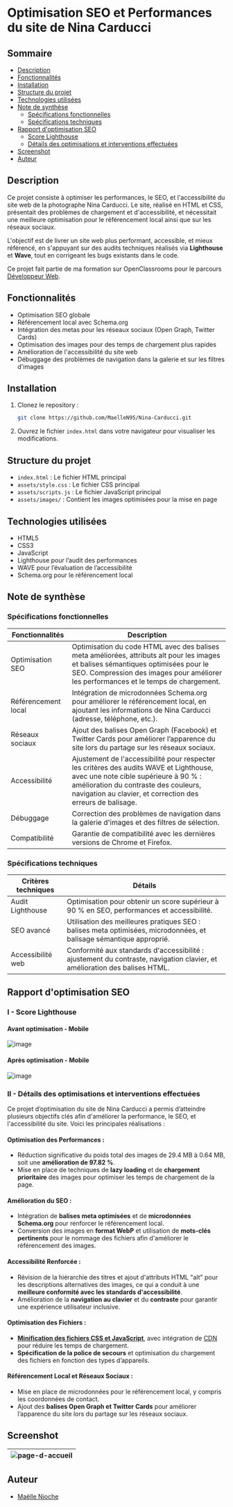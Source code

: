 # Optimisation SEO et Performances du site de Nina Carducci

## Sommaire

- [Description](#description)
- [Fonctionnalités](#fonctionnalités)
- [Installation](#installation)
- [Structure du projet](#structure-du-projet)
- [Technologies utilisées](#technologies-utilisées)
- [Note de synthèse](#note-de-synthèse)
  - [Spécifications fonctionnelles](#spécifications-fonctionnelles)
  - [Spécifications techniques](#spécifications-techniques)
- [Rapport d'optimisation SEO](#rapport-doptimisation-seo)
  - [Score Lighthouse](#i---score-lighthouse)
  - [Détails des optimisations et interventions effectuées](#ii---détails-des-optimisations-et-interventions-effectuées)
- [Screenshot](#screenshot)
- [Auteur](#auteur)


## Description

Ce projet consiste à optimiser les performances, le SEO, et l'accessibilité du site web de la photographe Nina Carducci. Le site, réalisé en HTML et CSS, présentait des problèmes de chargement et d'accessibilité, et nécessitait une meilleure optimisation pour le référencement local ainsi que sur les réseaux sociaux.

L'objectif est de livrer un site web plus performant, accessible, et mieux référencé, en s'appuyant sur des audits techniques réalisés via **Lighthouse** et **Wave**, tout en corrigeant les bugs existants dans le code.

Ce projet fait partie de ma formation sur OpenClassrooms pour le parcours [Développeur Web](https://openclassrooms.com/fr/paths/899-developpeur-web).

## Fonctionnalités

- Optimisation SEO globale
- Référencement local avec Schema.org
- Intégration des metas pour les réseaux sociaux (Open Graph, Twitter Cards)
- Optimisation des images pour des temps de chargement plus rapides
- Amélioration de l'accessibilité du site web
- Débuggage des problèmes de navigation dans la galerie et sur les filtres d'images

## Installation

1. Clonez le repository :
   ```bash
   git clone https://github.com/MaelleN95/Nina-Carducci.git
2. Ouvrez le fichier `index.html` dans votre navigateur pour visualiser les modifications.

## Structure du projet

- `index.html` : Le fichier HTML principal
- `assets/style.css` : Le fichier CSS principal
- `assets/scripts.js` : Le fichier JavaScript principal
- `assets/images/` : Contient les images optimisées pour la mise en page

## Technologies utilisées

- HTML5
- CSS3
- JavaScript
- Lighthouse pour l’audit des performances
- WAVE pour l’évaluation de l’accessibilité
- Schema.org pour le référencement local

## Note de synthèse

### Spécifications fonctionnelles

| Fonctionnalités        | Description                                                                                                 |
|------------------------|-------------------------------------------------------------------------------------------------------------|
| Optimisation SEO        | Optimisation du code HTML avec des balises meta améliorées, attributs alt pour les images et balises sémantiques optimisées pour le SEO. Compression des images pour améliorer les performances et le temps de chargement. |
| Référencement local     | Intégration de microdonnées Schema.org pour améliorer le référencement local, en ajoutant les informations de Nina Carducci (adresse, téléphone, etc.). |
| Réseaux sociaux         | Ajout des balises Open Graph (Facebook) et Twitter Cards pour améliorer l’apparence du site lors du partage sur les réseaux sociaux. |
| Accessibilité           | Ajustement de l'accessibilité pour respecter les critères des audits WAVE et Lighthouse, avec une note cible supérieure à 90 % : amélioration du contraste des couleurs, navigation au clavier, et correction des erreurs de balisage. |
| Débuggage               | Correction des problèmes de navigation dans la galerie d'images et des filtres de sélection.                 |
| Compatibilité           | Garantie de compatibilité avec les dernières versions de Chrome et Firefox.                                  |

### Spécifications techniques

| Critères techniques     | Détails                                                                                                      |
|-------------------------|-------------------------------------------------------------------------------------------------------------|
| Audit Lighthouse         | Optimisation pour obtenir un score supérieur à 90 % en SEO, performances et accessibilité.                  |
| SEO avancé               | Utilisation des meilleures pratiques SEO : balises meta optimisées, microdonnées, et balisage sémantique approprié. |
| Accessibilité web        | Conformité aux standards d'accessibilité : ajustement du contraste, navigation clavier, et amélioration des balises HTML. |

## Rapport d'optimisation SEO

### I - Score Lighthouse

#### Avant optimisation - Mobile
![image](https://github.com/user-attachments/assets/f7936f25-8f61-48bf-931d-1ba4e7f7828a)

#### Après optimisation - Mobile
![image](https://github.com/user-attachments/assets/16bbb9a2-37ee-4cc7-b2f8-a3bac2266e58)

### II - Détails des optimisations et interventions effectuées

Ce projet d’optimisation du site de Nina Carducci a permis d’atteindre plusieurs objectifs clés afin d'améliorer la performance, le SEO, et l'accessibilité du site. 
Voici les principales réalisations :

#### Optimisation des Performances :

- Réduction significative du poids total des images de 29.4 MB à 0.64 MB, soit une **amélioration de 97.82 %**.
- Mise en place de techniques de **lazy loading** et de **chargement prioritaire** des images pour optimiser les temps de chargement de la page.

#### Amélioration du SEO :

- Intégration de **balises meta optimisées** et de **microdonnées Schema.org** pour renforcer le référencement local.
- Conversion des images en **format WebP** et utilisation de **mots-clés pertinents** pour le nommage des fichiers afin d'améliorer le référencement des images.

#### Accessibilité Renforcée :

- Révision de la hiérarchie des titres et ajout d'attributs HTML "alt" pour les descriptions alternatives des images, ce qui a conduit à une **meilleure conformité avec les standards d'accessibilité**.
- Amélioration de la **navigation au clavier** et du **contraste** pour garantir une expérience utilisateur inclusive.

#### Optimisation des Fichiers :

- [**Minification des fichiers CSS et JavaScript**](https://www.minifier.org/), avec intégration de [CDN](https://www.jsdelivr.com/) pour réduire les temps de chargement.
- **Spécification de la police de secours** et optimisation du chargement des fichiers en fonction des types d’appareils.

#### Référencement Local et Réseaux Sociaux :

- Mise en place de microdonnées pour le référencement local, y compris les coordonnées de contact.
- Ajout des **balises Open Graph et Twitter Cards** pour améliorer l’apparence du site lors du partage sur les réseaux sociaux.

## Screenshot

|![page-d-accueil](https://github.com/user-attachments/assets/8687b2e8-7dc8-4ab9-8566-03a1526d51f9)|
|-|

## Auteur

- [Maëlle Nioche](https://www.linkedin.com/in/maelle-nioche/)
